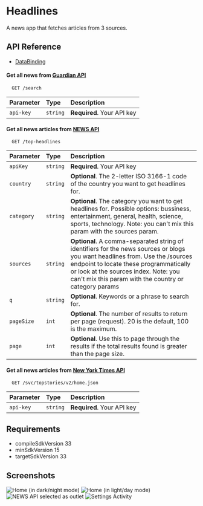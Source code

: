 
# Headlines

A news app that fetches articles from 3 sources.

## API Reference

* [DataBinding](https://developer.android.com/topic/libraries/data-binding)

#### Get all news from [Guardian API](https://content.guardianapis.com)

```http
  GET /search
```

| Parameter | Type     | Description                |
| :-------- | :------- | :------------------------- |
| `api-key` | `string` | **Required**. Your API key |

#### Get all news articles from [NEWS API](https://newsapi.org/v2)

```http
  GET /top-headlines
```

| Parameter | Type     | Description                       |
| :-------- | :------- | :-------------------------------- |
| `apiKey`      | `string` | **Required**. Your API key |
| `country`      | `string` | **Optional**. The 2-letter ISO 3166-1 code of the country you want to get headlines for. |
| `category`      | `string` | **Optional**. The category you want to get headlines for. Possible options: bussiness, entertainment, general, health, science, sports, technology. Note: you can't mix this param with the sources param. |
| `sources`      | `string` | **Optional**. A comma-separated string of identifiers for the news sources or blogs you want headlines from. Use the /sources endpoint to locate these programmatically or look at the sources index. Note: you can't mix this param with the country or category params |
| `q`      | `string` | **Optional**. Keywords or a phrase to search for. |
| `pageSize`      | `int` | **Optional**. The number of results to return per page (request). 20 is the default, 100 is the maximum. |
| `page`      | `int` | **Optional**. Use this to page through the results if the total results found is greater than the page size. |

#### Get all news articles from [New York Times API](https://api.nytimes.com)

```http
  GET /svc/topstories/v2/home.json
```

| Parameter | Type     | Description                       |
| :-------- | :------- | :-------------------------------- |
| `api-key`      | `string` | **Required**. Your API key |


## Requirements

* compileSdkVersion 33
* minSdkVersion 15
* targetSdkVersion 33
    
## Screenshots

![Home (in dark/night mode)](https://github.com/Detective-Khalifah/Headli9es/assets/58272349/7f0d4b1b-eb50-4faa-92bf-c2f9efe61ac7)
![Home (in light/day mode)](https://github.com/Detective-Khalifah/Headli9es/assets/58272349/bd17a03b-7065-4664-82fb-5f9848b2104f)
![NEWS API selected as outlet](https://github.com/Detective-Khalifah/Headli9es/assets/58272349/1a785567-9c01-4d82-81b3-c35a010e8836)
![Settings Activity](https://github.com/Detective-Khalifah/Headli9es/assets/58272349/8e4b8591-ad37-48d9-9c06-cd85a76cef1e)
